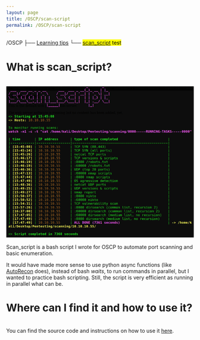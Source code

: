 ```yaml
---
layout: page
title: /OSCP/scan-script
permalink: /OSCP/scan-script
---
```


/OSCP
 ├── <a href="/OSCP/learning-tips">Learning tips</a>
 └── <mark><a href="/OSCP/scan-script">scan_script</a> test</mark>

<h1>What is scan_script?</h1>

<p><br><img src="/OSCP/execution-example.png" alt="execution example" width="800" height="auto"></p>

<p>Scan_script is a bash script I wrote for OSCP to automate port scanning and basic enumeration.</p>

<p>It would have made more sense to use python async functions (like <a href="https://github.com/Tib3rius/AutoRecon" target="_blank" rel="noopener noreferrer">AutoRecon</a> does), instead of bash <i>waits</i>, to run commands in parallel, but I wanted to practice bash scripting. Still, the script is very efficient as running in parallel what can be.</p>

<h1>Where can I find it and how to use it?</h1>

<p><br>You can find the source code and instructions on how to use it <a href="https://github.com/Plotkine/scan_script" target="_blank" rel="noopener noreferrer">here</a>.</p>
